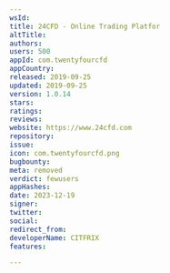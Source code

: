 ```yaml
---
wsId: 
title: 24CFD - Online Trading Platfor
altTitle: 
authors: 
users: 500
appId: com.twentyfourcfd
appCountry: 
released: 2019-09-25
updated: 2019-09-25
version: 1.0.14
stars: 
ratings: 
reviews: 
website: https://www.24cfd.com
repository: 
issue: 
icon: com.twentyfourcfd.png
bugbounty: 
meta: removed
verdict: fewusers
appHashes: 
date: 2023-12-19
signer: 
twitter: 
social: 
redirect_from: 
developerName: CITFRIX
features: 

---
```


